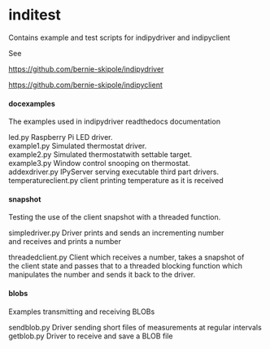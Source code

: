# inditest
Contains example and test scripts for indipydriver and indipyclient

See

https://github.com/bernie-skipole/indipydriver

https://github.com/bernie-skipole/indipyclient

#### docexamples
The examples used in indipydriver readthedocs documentation

led.py Raspberry Pi LED driver.\
example1.py Simulated thermostat driver.\
example2.py Simulated thermostatwith settable target.\
example3.py Window control snooping on thermostat.\
addexdriver.py IPyServer serving executable third part drivers.\
temperatureclient.py client printing temperature as it is received

#### snapshot
Testing the use of the client snapshot with a threaded function.

simpledriver.py Driver prints and sends an incrementing number\
and receives and prints a number

threadedclient.py Client which receives a number, takes a snapshot of\
the client state and passes that to a threaded blocking function which\
manipulates the number and sends it back to the driver.

#### blobs

Examples transmitting and receiving BLOBs

sendblob.py Driver sending short files of measurements at regular intervals\
getblob.py Driver to receive and save a BLOB file
